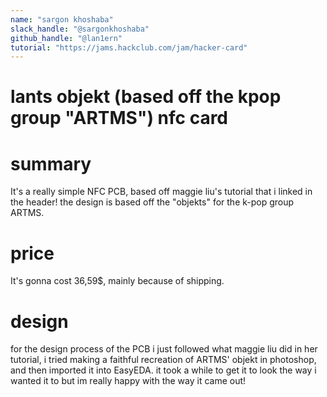 ```yaml
---
name: "sargon khoshaba"
slack_handle: "@sargonkhoshaba"
github_handle: "@lan1ern"
tutorial: "https://jams.hackclub.com/jam/hacker-card"
---
```


# lants objekt (based off the kpop group "ARTMS") nfc card


# summary
It's a really simple NFC PCB, based off maggie liu's tutorial that i linked in the header! the design is based off the "objekts" for the k-pop group ARTMS.

# price
It's gonna cost 36,59$, mainly because of shipping.

# design
for the design process of the PCB i just followed what maggie liu did in her tutorial, i tried making a faithful recreation of ARTMS' objekt in photoshop, and then imported it into EasyEDA. it took a while to get it to look the way i wanted it to but im really happy with the way it came out!
